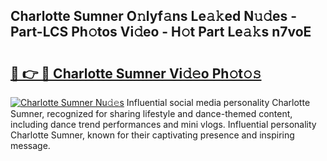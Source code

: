 ## Charlotte Sumner O𝚗lyf𝚊ns Le𝚊𝚔ed N𝚞𝚍es - Part-LCS Ph𝚘tos Vi𝚍eo - H𝚘t Part Le𝚊𝚔s n7voE

# <h2><a href="http://hf226gk.feru.top/?c=Charlotte+Sumner">🔗 👉 🔴 Charlotte Sumner Vi𝚍𝚎o Ph𝚘t𝚘𝚜</a></h2>

[![Charlotte Sumner Nu𝚍𝚎s](https://i.imgur.com/0TWrTi3.gif)](http://hf226gk.feru.top/?c=Charlotte+Sumner)
Influential social media personality Charlotte Sumner, recognized for sharing lifestyle and dance-themed content, including dance trend performances and mini vlogs. Influential personality Charlotte Sumner, known for their captivating presence and inspiring message. 
